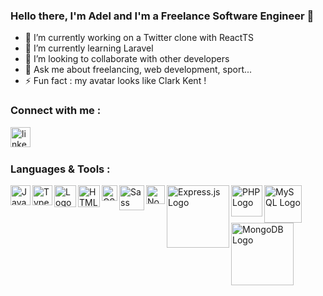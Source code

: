 ### Hello there, I'm Adel and I'm a Freelance Software Engineer 👋

- 🔭 I’m currently working on a Twitter clone with ReactTS
- 🌱 I’m currently learning Laravel
- 👯 I’m looking to collaborate with other developers
- 💬 Ask me about freelancing, web development, sport...
- ⚡ Fun fact : my avatar looks like Clark Kent !

### Connect with me :

[<img align="left" alt="linkedin logo" width="32px" src="https://upload.wikimedia.org/wikipedia/commons/thumb/c/ca/LinkedIn_logo_initials.png/640px-LinkedIn_logo_initials.png" />][linkedin]

<br />
<br />

### Languages & Tools :

<img align="left" alt="JavaScript Logo" width="32px" src="https://upload.wikimedia.org/wikipedia/commons/6/6a/JavaScript-logo.png" />
<img align="left" alt="TypeScript Logo" width="32px" src="https://upload.wikimedia.org/wikipedia/commons/thumb/f/f5/Typescript.svg/480px-Typescript.svg.png" />
<img align="left" alt=" Logo" width="35px" src="https://upload.wikimedia.org/wikipedia/commons/thumb/a/a7/React-icon.svg/2300px-React-icon.svg.png" />
<img align="left" alt="HTML5 Logo" width="35px" src="https://upload.wikimedia.org/wikipedia/commons/thumb/6/61/HTML5_logo_and_wordmark.svg/768px-HTML5_logo_and_wordmark.svg.png" />
<img align="left" alt="CSS3 Logo" width="25px" src="https://upload.wikimedia.org/wikipedia/commons/thumb/d/d5/CSS3_logo_and_wordmark.svg/1452px-CSS3_logo_and_wordmark.svg.png" />
<img align="left" alt="Sass Logo" width="40px" src="https://upload.wikimedia.org/wikipedia/commons/thumb/9/96/Sass_Logo_Color.svg/1280px-Sass_Logo_Color.svg.png" />
<img align="left" alt="Node.js Logo" width="30px" src="https://seeklogo.com/images/N/nodejs-logo-FBE122E377-seeklogo.com.png" />
<img align="left" alt="Express.js Logo" width="100px" src="https://upload.wikimedia.org/wikipedia/commons/6/64/Expressjs.png" />
<img align="left" alt="PHP Logo" width="50px" src="https://upload.wikimedia.org/wikipedia/commons/thumb/2/27/PHP-logo.svg/2560px-PHP-logo.svg.png" />
<img align="left" alt="MySQL Logo" width="60px" src="https://upload.wikimedia.org/wikipedia/labs/8/8e/Mysql_logo.png" />
<img align="left" alt="MongoDB Logo" width="100px" src="https://upload.wikimedia.org/wikipedia/fr/thumb/4/45/MongoDB-Logo.svg/1280px-MongoDB-Logo.svg.png" />


[linkedin]: https://www.linkedin.com/in/adel-razzok/
